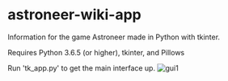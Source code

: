 # astroneer-wiki-app
Information for the game Astroneer made in Python with tkinter.


Requires Python 3.6.5 (or higher), tkinter, and Pillows


Run 'tk_app.py' to get the main interface up.
![gui1](gui.gif)

